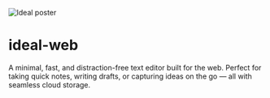 ![Ideal poster](https://github.com/gokulcodes/ideal-web/blob/main/public/poster.png?raw=true)

# ideal-web
A minimal, fast, and distraction-free text editor built for the web. Perfect for taking quick notes, writing drafts, or capturing ideas on the go — all with seamless cloud storage.


